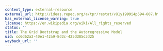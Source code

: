 ```yaml
---
content_type: external-resource
external_url: http://ideas.repec.org/a/tpr/restat/v81y1999i4p594-607.html
has_external_license_warning: true
license: https://en.wikipedia.org/wiki/All_rights_reserved
status: ''
title: The Grid Bootstrap and the Autoregressive Model
uid: cc6d62a2-40e1-42a9-8d3c-425d385c3d25
wayback_url: ''
---
```

